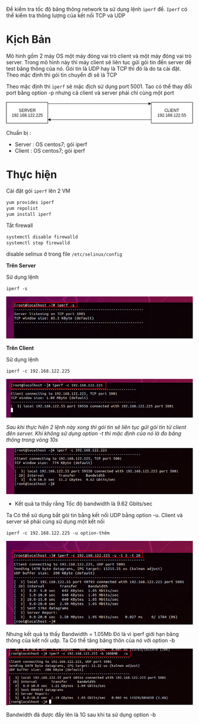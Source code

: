 Để kiểm tra tốc độ băng thông network ta sử dụng lệnh `iperf` để. `Iperf` có thể kiểm tra thông lượng của kết nối TCP và UDP 

# Kịch Bản 
Mô hình gồm 2 máy OS một máy đóng vai trò client và một máy đóng vai trò server. Trong mô hình này thì máy client sẽ liên tục gửi gói tin đến server để test băng thông của nó. Gói tin là UDP hay là TCP thì đó là do ta cài đặt. Theo mặc định thì gói tin chuyển đi sẽ là TCP 

Theo mặc định thì `iperf` sẽ mặc địch sử dụng port 5001. Tao có thể thay đổi port bằng option -p  nhưng cả client và server phải chỉ cùng một port

![](../images/labs/network/network.png)

Chuẩn bị :
- Server : OS centos7; gói iperf 
- Client : OS centos7; gói iperf 

# Thực hiện 

Cài đặt gói `iperf` lên 2 VM 
```
yum provides iperf
yum repolist
yum install iperf
```
Tắt firewall
```
systemctl disable firewalld
systemctl stop firewalld
```
disable selinux ở trong file `/etc/selinux/config`

**Trên Server**

Sử dụng lệnh 
```
iperf -s 
```

![](../images/labs/network/2019-06-14_15-17.png)


**Trên Client**

Sử dụng lệnh 
```
iperf -c 192.168.122.225
```

![](../images/labs/network/2019-06-14_15-22.png)

*Sau khi thực hiện 2 lệnh này xong thì gói tin sẽ liên tục gửi gói tin từ client đên server. Khi không sử dụng option -t thì mặc định của nó là đo băng thông trong vòng 10s*

![](../images/labs/network/2019-06-14_15-27.png)

- Kết quả ta thấy rằng Tốc độ bandwidth là 9.62 Gbits/sec

Ta Có thể sử dụng bắt gói tin bằng kết nối UDP bằng option -u. Client và server sẽ phải cùng sử dụng một kết nối 
```
iperf -c 192.168.122.225 -u option-thêm 
```
![](../images/labs/network/2019-06-14_15-51.png)

Nhưng kết quả ta thấy Bandwidth = 1.05Mb Đó là vì iperf giới hạn băng thông của kết nối udp. Ta Có thể tăng băng thôn của nó với option -b 

![](../images/labs/network/2019-06-14_16-03.png)

Bandwidth đã được đẩy lên là 1G sau khi ta sử dụng option -b 